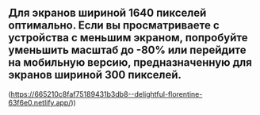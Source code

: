 ## Для экранов шириной 1640 пикселей оптимально. Если вы просматриваете с устройства с меньшим экраном, попробуйте уменьшить масштаб до -80% или перейдите на мобильную версию, предназначенную для экранов шириной 300 пикселей.

(https://665210c8faf75189431b3db8--delightful-florentine-63f6e0.netlify.app/))


